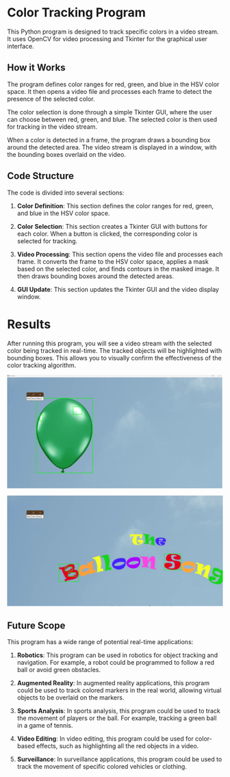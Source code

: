 # Color Tracking Program

This Python program is designed to track specific colors in a video stream. It uses OpenCV for video processing and Tkinter for the graphical user interface.

## How it Works

The program defines color ranges for red, green, and blue in the HSV color space. It then opens a video file and processes each frame to detect the presence of the selected color.

The color selection is done through a simple Tkinter GUI, where the user can choose between red, green, and blue. The selected color is then used for tracking in the video stream.

When a color is detected in a frame, the program draws a bounding box around the detected area. The video stream is displayed in a window, with the bounding boxes overlaid on the video.

## Code Structure

The code is divided into several sections:

1. **Color Definition**: This section defines the color ranges for red, green, and blue in the HSV color space.

2. **Color Selection**: This section creates a Tkinter GUI with buttons for each color. When a button is clicked, the corresponding color is selected for tracking.

3. **Video Processing**: This section opens the video file and processes each frame. It converts the frame to the HSV color space, applies a mask based on the selected color, and finds contours in the masked image. It then draws bounding boxes around the detected areas.

4. **GUI Update**: This section updates the Tkinter GUI and the video display window.

# Results

After running this program, you will see a video stream with the selected color being tracked in real-time. The tracked objects will be highlighted with bounding boxes. This allows you to visually confirm the effectiveness of the color tracking algorithm.

![Result3](https://github.com/ArunMekkad/ColorTracking/blob/main/Result3.png)

![Result2](https://github.com/ArunMekkad/ColorTracking/blob/main/Result2.png)

## Future Scope

This program has a wide range of potential real-time applications:

1. **Robotics**: This program can be used in robotics for object tracking and navigation. For example, a robot could be programmed to follow a red ball or avoid green obstacles.

2. **Augmented Reality**: In augmented reality applications, this program could be used to track colored markers in the real world, allowing virtual objects to be overlaid on the markers.

3. **Sports Analysis**: In sports analysis, this program could be used to track the movement of players or the ball. For example, tracking a green ball in a game of tennis.

4. **Video Editing**: In video editing, this program could be used for color-based effects, such as highlighting all the red objects in a video.

5. **Surveillance**: In surveillance applications, this program could be used to track the movement of specific colored vehicles or clothing.
